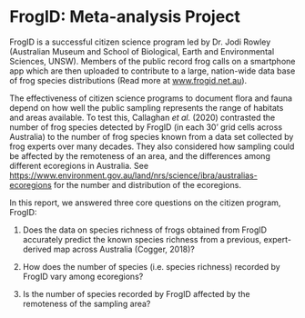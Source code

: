 # FrogID: Meta-analysis Project

FrogID is a successful citizen science program led by Dr. Jodi Rowley (Australian Museum and School of Biological, Earth and Environmental Sciences, UNSW). Members of the public record frog calls on a smartphone app which are then uploaded to contribute to a large, nation-wide data base of frog species distributions (Read more at www.frogid.net.au). 

The effectiveness of citizen science programs to document flora and fauna depend on how well the public sampling represents the range of habitats and areas available. To test this, Callaghan *et al.* (2020) contrasted the number of frog species detected by FrogID (in each 30’ grid cells across Australia) to the number of frog species known from a data set collected by frog experts over many decades. They also considered how sampling could be affected by the remoteness of an area, and the differences among different ecoregions in Australia. See https://www.environment.gov.au/land/nrs/science/ibra/australias-ecoregions for the number and distribution of the ecoregions.

In this report, we answered three core questions on the citizen program, FrogID:

  1. Does the data on species richness of frogs obtained from FrogID accurately predict the known species richness from a previous, expert-derived map across Australia (Cogger, 2018)?

  2. How does the number of species (i.e. species richness) recorded by FrogID vary among ecoregions?

  3. Is the number of species recorded by FrogID affected by the remoteness of the sampling area?
